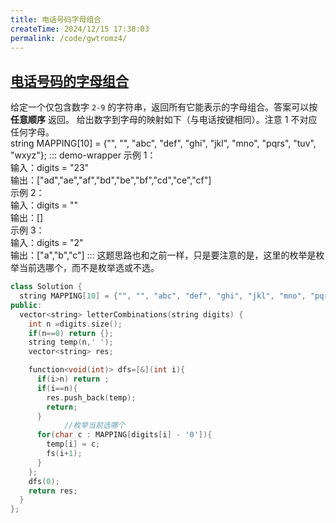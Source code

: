 ```yaml
---
title: 电话号码字母组合
createTime: 2024/12/15 17:38:03
permalink: /code/gwtromz4/
---
```

## [电话号码的字母组合](https://leetcode.cn/problems/letter-combinations-of-a-phone-number/description/)
给定一个仅包含数字 `2-9` 的字符串，返回所有它能表示的字母组合。答案可以按 **任意顺序** 返回。
给出数字到字母的映射如下（与电话按键相同）。注意 1 不对应任何字母。\
string MAPPING[10] = {"", "", "abc", "def", "ghi", "jkl", "mno", "pqrs", "tuv", "wxyz"};
::: demo-wrapper
示例 1：\
输入：digits = "23"\
输出：["ad","ae","af","bd","be","bf","cd","ce","cf"]\
示例 2：\
输入：digits = ""\
输出：[]\
示例 3：\
输入：digits = "2"\
输出：["a","b","c"]
:::
这题思路也和之前一样，只是要注意的是，这里的枚举是枚举当前选哪个，而不是枚举选或不选。
```c++
class Solution {
  string MAPPING[10] = {"", "", "abc", "def", "ghi", "jkl", "mno", "pqrs", "tuv", "wxyz"};
public:
  vector<string> letterCombinations(string digits) {
    int n =digits.size();
    if(n==0) return {};
    string temp(n,' ');
    vector<string> res;

    function<void(int)> dfs=[&](int i){
      if(i>n) return ;
      if(i==n){
        res.push_back(temp);
        return;
      }
            //枚举当前选哪个
      for(char c : MAPPING[digits[i] - '0']){
        temp[i] = c;
        fs(i+1);
      }
    };
    dfs(0);
    return res;
  }
};
```